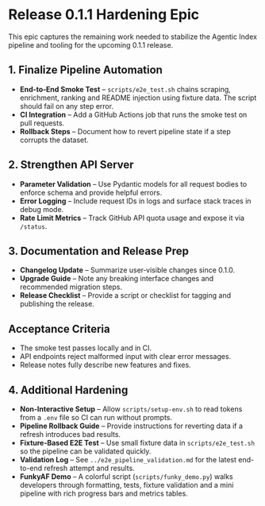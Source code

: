 # Release 0.1.1 Hardening Epic

This epic captures the remaining work needed to stabilize the Agentic Index pipeline and tooling for the upcoming 0.1.1 release.

## 1. Finalize Pipeline Automation
- **End‑to‑End Smoke Test** – `scripts/e2e_test.sh` chains scraping, enrichment, ranking and README injection using fixture data. The script should fail on any step error.
- **CI Integration** – Add a GitHub Actions job that runs the smoke test on pull requests.
- **Rollback Steps** – Document how to revert pipeline state if a step corrupts the dataset.

## 2. Strengthen API Server
- **Parameter Validation** – Use Pydantic models for all request bodies to enforce schema and provide helpful errors.
- **Error Logging** – Include request IDs in logs and surface stack traces in debug mode.
- **Rate Limit Metrics** – Track GitHub API quota usage and expose it via `/status`.

## 3. Documentation and Release Prep
- **Changelog Update** – Summarize user‑visible changes since 0.1.0.
- **Upgrade Guide** – Note any breaking interface changes and recommended migration steps.
- **Release Checklist** – Provide a script or checklist for tagging and publishing the release.

## Acceptance Criteria
- The smoke test passes locally and in CI.
- API endpoints reject malformed input with clear error messages.
- Release notes fully describe new features and fixes.

## 4. Additional Hardening
- **Non-Interactive Setup** – Allow `scripts/setup-env.sh` to read tokens from a `.env` file so CI can run without prompts.
- **Pipeline Rollback Guide** – Provide instructions for reverting data if a refresh introduces bad results.
- **Fixture-Based E2E Test** – Use small fixture data in `scripts/e2e_test.sh` so the pipeline can be validated quickly.
- **Validation Log** – See `../e2e_pipeline_validation.md` for the latest end-to-end refresh attempt and results.
- **FunkyAF Demo** – A colorful script (`scripts/funky_demo.py`) walks developers through formatting, tests, fixture validation and a mini pipeline with rich progress bars and metrics tables.


